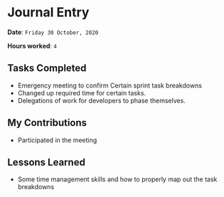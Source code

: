 # Journal Entry

**Date**: `Friday 30 October, 2020`

**Hours worked**: `4`

## Tasks Completed
- Emergency meeting to confirm Certain sprint task breakdowns
-  Changed up required time for certain tasks.
-  Delegations of work for developers to phase themselves.
## My Contributions
- Participated in the meeting
## Lessons Learned
- Some time management skills and how to properly map out the task breakdowns

